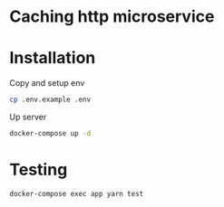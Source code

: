# Caching http microservice

# Installation

Copy and setup env
```bash
cp .env.example .env
```

Up server
```bash
docker-compose up -d
```

# Testing
```bash
docker-compose exec app yarn test
```
